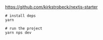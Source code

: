 https://github.com/kirkstrobeck/nextjs-starter

```shell
# install deps
yarn

# run the project
yarn nps dev
```

